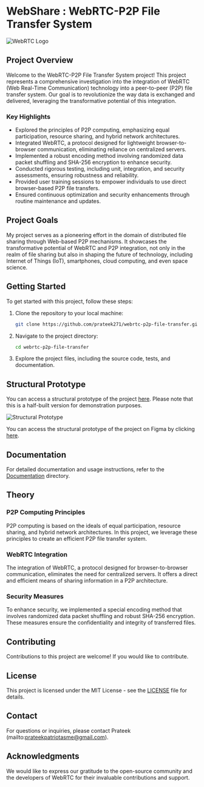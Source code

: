 # WebShare : WebRTC-P2P File Transfer System

![WebRTC Logo](https://www.gstatic.com/devrel-devsite/prod/v7101fe1ae309bf6f8b73931812f2304140fb851e33f225a68507501988007b93/webrtc/images/lockup.svg)

## Project Overview

Welcome to the WebRTC-P2P File Transfer System project! This project represents a comprehensive investigation into the integration of WebRTC (Web Real-Time Communication) technology into a peer-to-peer (P2P) file transfer system. Our goal is to revolutionize the way data is exchanged and delivered, leveraging the transformative potential of this integration.

### Key Highlights

- Explored the principles of P2P computing, emphasizing equal participation, resource sharing, and hybrid network architectures.
- Integrated WebRTC, a protocol designed for lightweight browser-to-browser communication, eliminating reliance on centralized servers.
- Implemented a robust encoding method involving randomized data packet shuffling and SHA-256 encryption to enhance security.
- Conducted rigorous testing, including unit, integration, and security assessments, ensuring robustness and reliability.
- Provided user training sessions to empower individuals to use direct browser-based P2P file transfers.
- Ensured continuous optimization and security enhancements through routine maintenance and updates.

## Project Goals

My project serves as a pioneering effort in the domain of distributed file sharing through Web-based P2P mechanisms. It showcases the transformative potential of WebRTC and P2P integration, not only in the realm of file sharing but also in shaping the future of technology, including Internet of Things (IoT), smartphones, cloud computing, and even space science.

## Getting Started

To get started with this project, follow these steps:

1. Clone the repository to your local machine:

   ```bash
   git clone https://github.com/prateek271/webrtc-p2p-file-transfer.git
   ```

2. Navigate to the project directory:

   ```bash
   cd webrtc-p2p-file-transfer
   ```

3. Explore the project files, including the source code, tests, and documentation.

## Structural Prototype

You can access a structural prototype of the project [here](link-to-prototype). Please note that this is a half-built version for demonstration purposes.

![Structural Prototype](https://github.com/praTeek271/WebShare/blob/main/layput.jpg)

You can access the structural prototype of the project on Figma by clicking [here](https://www.figma.com/file/MJxsrwN5fHwqGgoClc9oJn/WebShare?type=design&node-id=3%3A2&mode=design&t=3KaafF2tGqWz1UAH-1).


## Documentation

For detailed documentation and usage instructions, refer to the [Documentation](docs/) directory.

## Theory

### P2P Computing Principles

P2P computing is based on the ideals of equal participation, resource sharing, and hybrid network architectures. In this project, we leverage these principles to create an efficient P2P file transfer system.

### WebRTC Integration

The integration of WebRTC, a protocol designed for browser-to-browser communication, eliminates the need for centralized servers. It offers a direct and efficient means of sharing information in a P2P architecture.

### Security Measures

To enhance security, we implemented a special encoding method that involves randomized data packet shuffling and robust SHA-256 encryption. These measures ensure the confidentiality and integrity of transferred files.

## Contributing

Contributions to this project are welcome! If you would like to contribute.

## License

This project is licensed under the MIT License - see the [LICENSE](LICENSE) file for details.

## Contact

For questions or inquiries, please contact Prateek (mailto:prateekpatriotasme@gmail.com).

## Acknowledgments

We would like to express our gratitude to the open-source community and the developers of WebRTC for their invaluable contributions and support.
